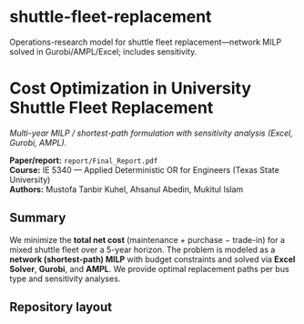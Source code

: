 # shuttle-fleet-replacement
Operations-research model for shuttle fleet replacement—network MILP solved in Gurobi/AMPL/Excel; includes sensitivity.
# Cost Optimization in University Shuttle Fleet Replacement
_Multi-year MILP / shortest-path formulation with sensitivity analysis (Excel, Gurobi, AMPL)._

**Paper/report:** `report/Final_Report.pdf`  
**Course:** IE 5340 — Applied Deterministic OR for Engineers (Texas State University)  
**Authors:** Mustofa Tanbir Kuhel, Ahsanul Abedin, Mukitul Islam

## Summary
We minimize the **total net cost** (maintenance + purchase − trade-in) for a mixed shuttle fleet over a 5-year horizon. The problem is modeled as a **network (shortest-path) MILP** with budget constraints and solved via **Excel Solver**, **Gurobi**, and **AMPL**. We provide optimal replacement paths per bus type and sensitivity analyses.

## Repository layout
